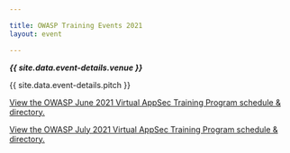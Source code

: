 ```yaml
---

title: OWASP Training Events 2021
layout: event

---
```


<!-- rebuild 13 -->

***{{ site.data.event-details.venue }}***

{{ site.data.event-details.pitch }}

<a id="sched-embed" href="//owaspjune2021virtualappsect.sched.com/">View the OWASP June 2021 Virtual AppSec Training Program schedule &amp; directory.</a><script type="text/javascript" src="//owaspjune2021virtualappsect.sched.com/js/embed.js"></script>

<a id="sched-embed" href="//owaspjuly2021virtualappsect.sched.com/">View the OWASP July 2021 Virtual AppSec Training Program schedule &amp; directory.</a><script type="text/javascript" src="//owaspjuly2021virtualappsect.sched.com/js/embed.js"></script>
